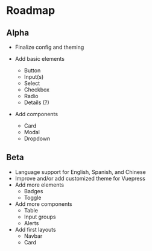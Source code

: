 # Roadmap

## Alpha
- Finalize config and theming
- Add basic elements
  - Button
  - Input(s)
  - Select
  - Checkbox
  - Radio
  - Details (?)

- Add components
  - Card
  - Modal
  - Dropdown

## Beta

- Language support for English, Spanish, and Chinese
- Improve and/or add customized theme for Vuepress
- Add more elements
  - Badges
  - Toggle
- Add more components
  - Table
  - Input groups
  - Alerts
- Add first layouts
  - Navbar
  - Card

